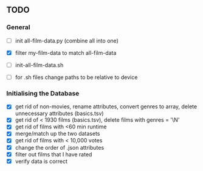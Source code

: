 ## TODO

### General
- [ ] init all-film-data.py (combine all into one)
- [x] filter my-film-data to match all-film-data
- [ ] init-all-film-data.sh
- [ ] for .sh files change paths to be relative to device


### Initialising the Database
- [x] get rid of non-movies, rename attributes, convert genres to array, delete unnecessary attributes (basics.tsv)
- [x] get rid of < 1930 films (basics.tsv), delete films with genres = '\\N'
- [x] get rid of films with <60 min runtime
- [x] merge/match up the two datasets
- [x] get rid of films with < 10,000 votes
- [x] change the order of .json attributes
- [x] filter out films that I have rated
- [x] verify data is correct

